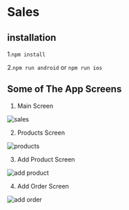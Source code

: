 # Sales

## installation

1.`npm install`

2.`npm run android` or `npm run ios`

## Some of The App Screens

1. Main Screen

![sales](https://user-images.githubusercontent.com/25673946/90173746-cf40f980-dd9c-11ea-8f50-9d45f3335552.png)

2. Products Screen

![products](https://user-images.githubusercontent.com/25673946/90173749-cf40f980-dd9c-11ea-83ca-345242f27630.png)

3. Add Product Screen

![add product](https://user-images.githubusercontent.com/25673946/90173737-cd773600-dd9c-11ea-91e4-7517145c8a27.png)

4. Add Order Screen

![add order](https://user-images.githubusercontent.com/25673946/90173743-cea86300-dd9c-11ea-9cfd-ec49f1c5b2af.png)
